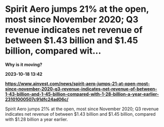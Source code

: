 # Spirit Aero jumps 21% at the open, most since November 2020; Q3 revenue indicates net revenue of between $1.43 billion and $1.45 billion, compared wit...
**Why is it moving?**

**2023-10-18 13:42**

**https://www.ainvest.com/news/spirit-aero-jumps-21-at-open-most-since-november-2020-q3-revenue-indicates-net-revenue-of-between-1-43-billion-and-1-45-billion-compared-with-1-28-billion-a-year-earlier-23101000507c91dfc24ad06c/**

Spirit Aero jumps 21% at the open, most since November 2020; Q3 revenue indicates net revenue of between $1.43 billion and $1.45 billion, compared with $1.28 billion a year earlier.
